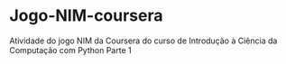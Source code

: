 # Jogo-NIM-coursera
Atividade do jogo NIM da Coursera do curso de Introdução à Ciência da Computação com Python Parte 1
